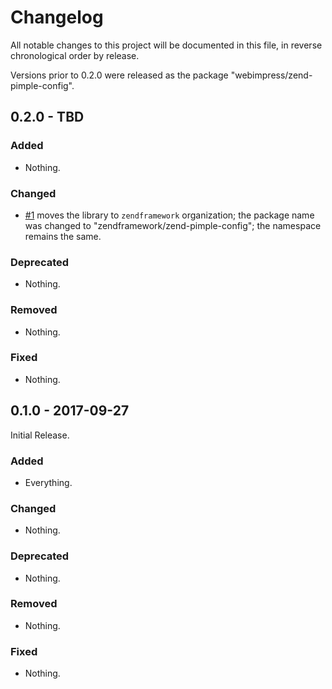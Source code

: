 # Changelog

All notable changes to this project will be documented in this file, in reverse chronological order by release.

Versions prior to 0.2.0 were released as the package "webimpress/zend-pimple-config".

## 0.2.0 - TBD

### Added

- Nothing.

### Changed

- [#1](https://github.com/webimpress/zend-pimple-config/pull/1) moves the library to
  `zendframework` organization; the package name was changed to
  "zendframework/zend-pimple-config"; the namespace remains the same.

### Deprecated

- Nothing.

### Removed

- Nothing.

### Fixed

- Nothing.

## 0.1.0 - 2017-09-27

Initial Release.

### Added

- Everything.

### Changed

- Nothing.

### Deprecated

- Nothing.

### Removed

- Nothing.

### Fixed

- Nothing.
